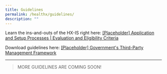 ```yaml
---
title: Guidelines
permalink: /healthx/guidelines/
description: ""
---
```

Learn the ins-and-outs of the HX-IS right here:
[[Placeholder] Application and Setup Processes | Evaluation and Eligibility Criteria](/files/hx-is_applicationprocessevaluation&eligibilitycriteria.pdf)

Download guidelines here: [[Placeholder] Government's Third-Party Management Framework](/files/key-policies-third-party-framework.pdf)

--- 

> MORE GUIDELINES ARE COMING SOON! 

